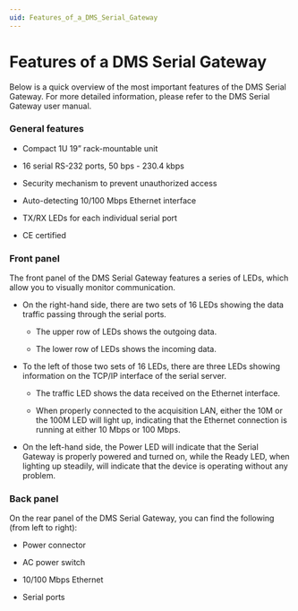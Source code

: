 ```yaml
---
uid: Features_of_a_DMS_Serial_Gateway
---
```


# Features of a DMS Serial Gateway

Below is a quick overview of the most important features of the DMS Serial Gateway. For more detailed information, please refer to the DMS Serial Gateway user manual.

### General features

- Compact 1U 19” rack-mountable unit

- 16 serial RS-232 ports, 50 bps - 230.4 kbps

- Security mechanism to prevent unauthorized access

- Auto-detecting 10/100 Mbps Ethernet interface

- TX/RX LEDs for each individual serial port

- CE certified

### Front panel

The front panel of the DMS Serial Gateway features a series of LEDs, which allow you to visually monitor communication.

- On the right-hand side, there are two sets of 16 LEDs showing the data traffic passing through the serial ports.

    - The upper row of LEDs shows the outgoing data.

    - The lower row of LEDs shows the incoming data.

- To the left of those two sets of 16 LEDs, there are three LEDs showing information on the TCP/IP interface of the serial server.

    - The traffic LED shows the data received on the Ethernet interface.

    - When properly connected to the acquisition LAN, either the 10M or the 100M LED will light up, indicating that the Ethernet connection is running at either 10 Mbps or 100 Mbps.

- On the left-hand side, the Power LED will indicate that the Serial Gateway is properly powered and turned on, while the Ready LED, when lighting up steadily, will indicate that the device is operating without any problem.

### Back panel

On the rear panel of the DMS Serial Gateway, you can find the following (from left to right):

- Power connector

- AC power switch

- 10/100 Mbps Ethernet

- Serial ports
